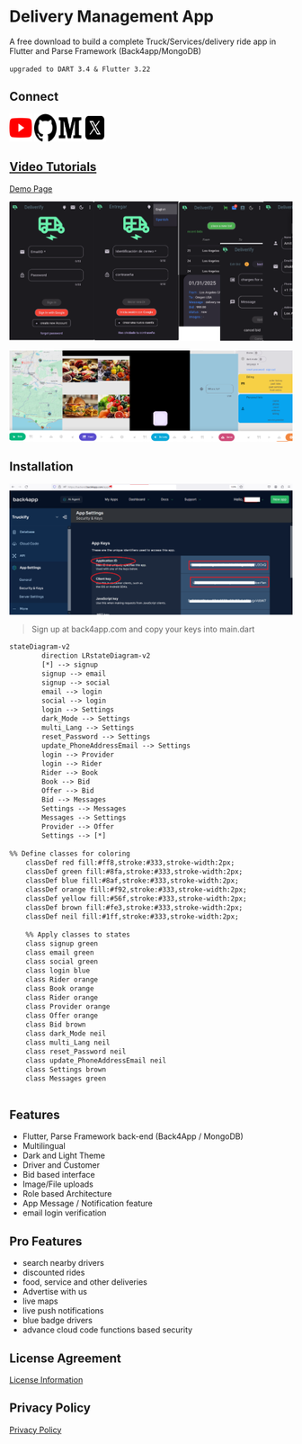 # Delivery Management App
A free download to build a complete Truck/Services/delivery ride app in Flutter and Parse Framework (Back4app/MongoDB)

`upgraded to DART 3.4 & Flutter 3.22`

## Connect

[<img src="https://github.com/AmitXShukla/AmitXShukla.github.io/blob/master/assets/icons/youtube.svg" width=40 height=50>](https://youtube.com/@Amit.Shukla)
[<img src="https://github.com/AmitXShukla/AmitXShukla.github.io/blob/master/assets/icons/github.svg" width=40 height=50>](https://github.com/AmitXShukla)
[<img src="https://github.com/AmitXShukla/AmitXShukla.github.io/blob/master/assets/icons/medium.svg" width=40 height=50>](https://medium.com/@Amit-Shukla)
[<img src="https://github.com/AmitXShukla/AmitXShukla.github.io/blob/master/assets/icons/twitter_1.svg" width=40 height=50>](https://twitter.com/ashuklax)


## [Video Tutorials](https://youtube.com/@Amit.Shukla)

[Demo Page](https://amitxshukla.github.io/Delivery/)

![App Image](./images/app_image.png)

![Pro UI](./images/pro_ui.png)

## Installation
![App Image](./images/app_image_2.png)

> Sign up at back4app.com and copy your keys into main.dart

```mermaid
stateDiagram-v2
        direction LRstateDiagram-v2
        [*] --> signup
        signup --> email
        signup --> social
        email --> login
        social --> login
        login --> Settings
        dark_Mode --> Settings
        multi_Lang --> Settings
        reset_Password --> Settings
        update_PhoneAddressEmail --> Settings
        login --> Provider
        login --> Rider
        Rider --> Book
        Book --> Bid
        Offer --> Bid
        Bid --> Messages
        Settings --> Messages
        Messages --> Settings
        Provider --> Offer
        Settings --> [*]
        
%% Define classes for coloring
    classDef red fill:#ff8,stroke:#333,stroke-width:2px;
    classDef green fill:#8fa,stroke:#333,stroke-width:2px;
    classDef blue fill:#8af,stroke:#333,stroke-width:2px;
    classDef orange fill:#f92,stroke:#333,stroke-width:2px;
    classDef yellow fill:#56f,stroke:#333,stroke-width:2px;
    classDef brown fill:#fe3,stroke:#333,stroke-width:2px;
    classDef neil fill:#1ff,stroke:#333,stroke-width:2px;

    %% Apply classes to states
    class signup green
    class email green
    class social green
    class login blue
    class Rider orange
    class Book orange
    class Rider orange
    class Provider orange
    class Offer orange
    class Bid brown
    class dark_Mode neil
    class multi_Lang neil
    class reset_Password neil
    class update_PhoneAddressEmail neil
    class Settings brown
    class Messages green
    
```

## Features
- Flutter, Parse Framework back-end (Back4App / MongoDB)
- Multilingual
- Dark and Light Theme
- Driver and Customer
- Bid based interface
- Image/File uploads
- Role based Architecture
- App Message / Notification feature
- email login verification

## Pro Features
- search nearby drivers
- discounted rides
- food, service and other deliveries
- Advertise with us
- live maps
- live push notifications
- blue badge drivers
- advance cloud code functions based security

## License Agreement

[License Information](https://github.com/AmitXShukla/Delivery/blob/main/License)

## Privacy Policy

[Privacy Policy](https://github.com/AmitXShukla/Delivery/blob/main/License)
